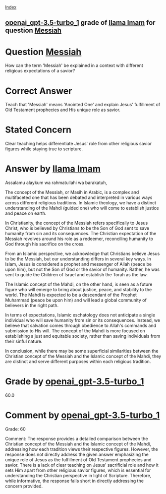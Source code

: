 
[Index](../../../../index.md)
## [openai_gpt-3.5-turbo_1](../../../grading_models/openai_gpt-3.5-turbo_1.md) grade of [llama Imam](../../../answering_models/llama_Imam.md) for question [Messiah](../../../questions/Messiah.md)

# Question [Messiah](../../../questions/Messiah.md)
How can the term 'Messiah' be explained in a context with different religious expectations of a savior?

# Correct Answer
Teach that 'Messiah' means 'Anointed One' and explain Jesus' fulfillment of Old Testament prophecies and His unique role as savior.

# Stated Concern
Clear teaching helps differentiate Jesus' role from other religious savior figures while staying true to scripture.

# Answer by [llama Imam](../../../answering_models/llama_Imam.md)
Assalamu alaykum wa rahmatullahi wa barakatuh,

The concept of the Messiah, or Masih in Arabic, is a complex and multifaceted one that has been debated and interpreted in various ways across different religious traditions. In Islamic theology, we have a distinct understanding of the Mahdi (guided one) who will come to establish justice and peace on earth.

In Christianity, the concept of the Messiah refers specifically to Jesus Christ, who is believed by Christians to be the Son of God sent to save humanity from sin and its consequences. The Christian expectation of the Messiah revolves around his role as a redeemer, reconciling humanity to God through his sacrifice on the cross.

From an Islamic perspective, we acknowledge that Christians believe Jesus to be the Messiah, but our understanding differs in several key ways. In Islam, Jesus is considered a prophet and messenger of Allah (peace be upon him), but not the Son of God or the savior of humanity. Rather, he was sent to guide the Children of Israel and establish the Torah as the law.

The Islamic concept of the Mahdi, on the other hand, is seen as a future figure who will emerge to bring about justice, peace, and stability to the world. The Mahdi is expected to be a descendant of the Prophet Muhammad (peace be upon him) and will lead a global community of believers in the right path.

In terms of expectations, Islamic eschatology does not anticipate a single individual who will save humanity from sin or its consequences. Instead, we believe that salvation comes through obedience to Allah's commands and submission to His will. The concept of the Mahdi is more focused on establishing a just and equitable society, rather than saving individuals from their sinful nature.

In conclusion, while there may be some superficial similarities between the Christian concept of the Messiah and the Islamic concept of the Mahdi, they are distinct and serve different purposes within each religious tradition.

# Grade by [openai_gpt-3.5-turbo_1](../../../grading_models/openai_gpt-3.5-turbo_1.md)
60.0

# Comment by [openai_gpt-3.5-turbo_1](../../../grading_models/openai_gpt-3.5-turbo_1.md)
Grade: 60

Comment: The response provides a detailed comparison between the Christian concept of the Messiah and the Islamic concept of the Mahdi, addressing how each tradition views their respective figures. However, the response does not directly address the given answer emphasizing the unique role of Jesus as the fulfillment of Old Testament prophecies and savior. There is a lack of clear teaching on Jesus' sacrificial role and how it sets Him apart from other religious savior figures, which is essential for understanding the Christian perspective in light of Scripture. Therefore, while informative, the response falls short in directly addressing the concern provided.
